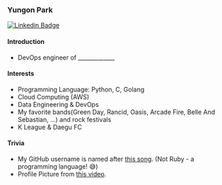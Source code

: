 ### Yungon Park

[![Linkedin Badge](https://img.shields.io/badge/-LinkedIn-blue?style=flat-square&logo=Linkedin&logoColor=white&link=https://www.linkedin.com/in/rubysoho07/)](https://www.linkedin.com/in/rubysoho07/)

#### Introduction

* DevOps engineer of _____________

#### Interests

* Programming Language: Python, C, Golang
* Cloud Computing (AWS) 
* Data Engineering & DevOps
* My favorite bands(Green Day, Rancid, Oasis, Arcade Fire, Belle And Sebastian, ...) and rock festivals
* K League & Daegu FC

#### Trivia

* My GitHub username is named after [this song](https://youtu.be/0P9QMkm9Eew). (Not Ruby - a programming language! 😅)
* Profile Picture from [this video](https://youtu.be/uY9SDCMpuhs?t=485).
